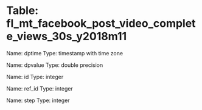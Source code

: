 Table: fl_mt_facebook_post_video_complete_views_30s_y2018m11
============================================================

Name: dptime
Type: timestamp with time zone

Name: dpvalue
Type: double precision

Name: id
Type: integer

Name: ref_id
Type: integer

Name: step
Type: integer

